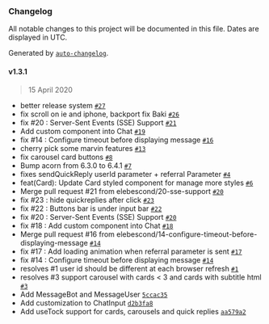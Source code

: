 ### Changelog

All notable changes to this project will be documented in this file. Dates are displayed in UTC.

Generated by [`auto-changelog`](https://github.com/CookPete/auto-changelog).

#### v1.3.1

> 15 April 2020

- better release system [`#27`](https://github.com/theopenconversationkit/tock-react-kit/pull/27)
- fix scroll on ie and iphone, backport fix Baki [`#26`](https://github.com/theopenconversationkit/tock-react-kit/pull/26)
- fix #20 : Server-Sent Events (SSE) Support [`#21`](https://github.com/theopenconversationkit/tock-react-kit/pull/21)
- Add custom component into Chat [`#19`](https://github.com/theopenconversationkit/tock-react-kit/pull/19)
- fix #14 : Configure timeout before displaying message [`#16`](https://github.com/theopenconversationkit/tock-react-kit/pull/16)
- cherry pick some marvin features [`#13`](https://github.com/theopenconversationkit/tock-react-kit/pull/13)
- fix carousel card buttons [`#8`](https://github.com/theopenconversationkit/tock-react-kit/pull/8)
- Bump acorn from 6.3.0 to 6.4.1 [`#7`](https://github.com/theopenconversationkit/tock-react-kit/pull/7)
- fixes sendQuickReply userId parameter + referral Parameter [`#4`](https://github.com/theopenconversationkit/tock-react-kit/pull/4)
- feat(Card): Update Card styled component for manage more styles [`#6`](https://github.com/theopenconversationkit/tock-react-kit/pull/6)
- Merge pull request #21 from elebescond/20-sse-support [`#20`](https://github.com/theopenconversationkit/tock-react-kit/issues/20)
- fix #23 : hide quickreplies after click [`#23`](https://github.com/theopenconversationkit/tock-react-kit/issues/23)
- fix #22 : Buttons bar is under input bar [`#22`](https://github.com/theopenconversationkit/tock-react-kit/issues/22)
- fix #20 : Server-Sent Events (SSE) Support [`#20`](https://github.com/theopenconversationkit/tock-react-kit/issues/20)
- fix #18 : Add custom component into Chat [`#18`](https://github.com/theopenconversationkit/tock-react-kit/issues/18)
- Merge pull request #16 from elebescond/14-configure-timeout-before-displaying-message [`#14`](https://github.com/theopenconversationkit/tock-react-kit/issues/14)
- fix #17 : Add loading animation when referral parameter is sent [`#17`](https://github.com/theopenconversationkit/tock-react-kit/issues/17)
- fix #14 : Configure timeout before displaying message [`#14`](https://github.com/theopenconversationkit/tock-react-kit/issues/14)
- resolves #1 user id should be different at each browser refresh [`#1`](https://github.com/theopenconversationkit/tock-react-kit/issues/1)
- resolves #3 support carousel with cards &lt; 3 and cards with subtitle html [`#3`](https://github.com/theopenconversationkit/tock-react-kit/issues/3)
- Add MessageBot and MessageUser [`5ccac35`](https://github.com/theopenconversationkit/tock-react-kit/commit/5ccac354b9b04bcf7469a191682bf04c75bab4f2)
- Add customization to ChatInput [`d2b3fa8`](https://github.com/theopenconversationkit/tock-react-kit/commit/d2b3fa8b8395252f4983f87ad395037c83753639)
- Add useTock support for cards, carousels and quick replies [`aa579a2`](https://github.com/theopenconversationkit/tock-react-kit/commit/aa579a27705f70409e70f05b0674808ef3f661f6)
